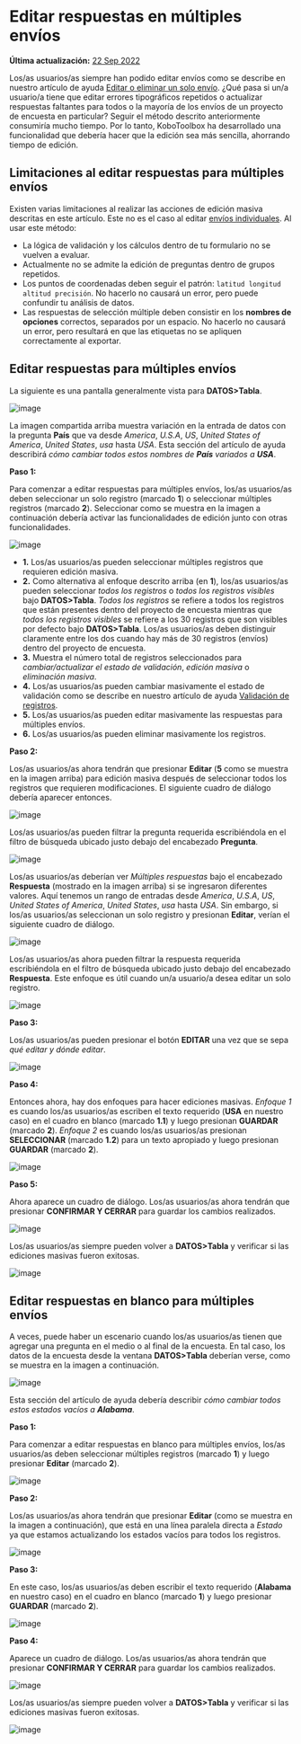 # Editar respuestas en múltiples envíos
**Última actualización:** <a href="https://github.com/kobotoolbox/docs/blob/509a98dad39e2899a5eff7e870481cf99749f321/source/howto_edit_multiple_submissions.md" class="reference">22 Sep 2022</a>

Los/as usuarios/as siempre han podido editar envíos como se describe en nuestro artículo de ayuda
[Editar o eliminar un solo envío](howto_edit_single_submissions.md).
¿Qué pasa si un/a usuario/a tiene que editar errores tipográficos repetidos o actualizar respuestas faltantes para
todos o la mayoría de los envíos de un proyecto de encuesta en particular? Seguir el
método descrito anteriormente consumiría mucho tiempo. Por lo tanto, KoboToolbox ha
desarrollado una funcionalidad que debería hacer que la edición sea más sencilla, ahorrando tiempo de edición.

## Limitaciones al editar respuestas para múltiples envíos

Existen varias limitaciones al realizar las acciones de edición masiva descritas en
este artículo. Este no es el caso al editar
[envíos individuales](howto_edit_single_submissions.md). Al usar este
método:

- La lógica de validación y los cálculos dentro de tu formulario no se vuelven a evaluar.
- Actualmente no se admite la edición de preguntas dentro de grupos repetidos.
- Los puntos de coordenadas deben seguir el patrón: `latitud longitud altitud precisión`.
  No hacerlo no causará un error, pero puede confundir tu análisis de datos.
- Las respuestas de selección múltiple deben consistir en los **nombres de opciones** correctos,
  separados por un espacio. No hacerlo no causará un error, pero
  resultará en que las etiquetas no se apliquen correctamente al exportar.

## Editar respuestas para múltiples envíos

La siguiente es una pantalla generalmente vista para **DATOS>Tabla**.

![image](/images/howto_edit_multiple_submissions/edit_multiple_1.png)

La imagen compartida arriba muestra variación en la entrada de datos con la pregunta **País**
que va desde _America_, _U.S.A_, _US_, _United States of America_, _United
States_, _usa_ hasta _USA_. Esta sección del artículo de ayuda describirá _cómo
cambiar todos estos nombres de **País** variados a **USA**_.

**Paso 1:**

Para comenzar a editar respuestas para múltiples envíos, los/as usuarios/as deben seleccionar
un solo registro (marcado **1**) o seleccionar múltiples registros (marcado **2**).
Seleccionar como se muestra en la imagen a continuación debería activar las funcionalidades de edición junto
con otras funcionalidades.

![image](/images/howto_edit_multiple_submissions/edit_multiple_2.png)

- **1.** Los/as usuarios/as pueden seleccionar múltiples registros que requieren edición masiva.
- **2.** Como alternativa al enfoque descrito arriba (en **1**), los/as usuarios/as pueden seleccionar
  _todos los registros_ o _todos los registros visibles_ bajo **DATOS>Tabla**. _Todos los registros_
  se refiere a todos los registros que están presentes dentro del proyecto de encuesta mientras que
  _todos los registros visibles_ se refiere a los 30 registros que son visibles por defecto bajo
  **DATOS>Tabla**. Los/as usuarios/as deben distinguir claramente entre los dos cuando hay
  más de 30 registros (envíos) dentro del proyecto de encuesta.
- **3.** Muestra el número total de registros seleccionados para _cambiar/actualizar el
  estado de validación_, _edición masiva_ o _eliminación masiva_.
- **4.** Los/as usuarios/as pueden cambiar masivamente el estado de validación como se describe en nuestro
  artículo de ayuda [Validación de registros](record_validation.md).
- **5.** Los/as usuarios/as pueden editar masivamente las respuestas para múltiples envíos.
- **6.** Los/as usuarios/as pueden eliminar masivamente los registros.

**Paso 2:**

Los/as usuarios/as ahora tendrán que presionar **Editar** (**5** como se muestra en la imagen arriba) para
edición masiva después de seleccionar todos los registros que requieren modificaciones. El
siguiente cuadro de diálogo debería aparecer entonces.

![image](/images/howto_edit_multiple_submissions/edit_multiple_3.png)

Los/as usuarios/as pueden filtrar la pregunta requerida escribiéndola en el filtro de búsqueda
ubicado justo debajo del encabezado **Pregunta**.

![image](/images/howto_edit_multiple_submissions/edit_multiple_4.png)

Los/as usuarios/as deberían ver _Múltiples respuestas_ bajo el encabezado **Respuesta** (mostrado en
la imagen arriba) si se ingresaron diferentes valores. Aquí tenemos un rango de entradas
desde _America_, _U.S.A_, _US_, _United States of America_, _United States_,
_usa_ hasta _USA_. Sin embargo, si los/as usuarios/as seleccionan un solo registro y presionan **Editar**,
verían el siguiente cuadro de diálogo.

![image](/images/howto_edit_multiple_submissions/edit_multiple_5.png)

Los/as usuarios/as ahora pueden filtrar la respuesta requerida escribiéndola en el filtro de búsqueda
ubicado justo debajo del encabezado **Respuesta**. Este enfoque es útil cuando un/a usuario/a
desea editar un solo registro.

![image](/images/howto_edit_multiple_submissions/edit_multiple_6.png)

**Paso 3:**

Los/as usuarios/as pueden presionar el botón **EDITAR** una vez que se sepa _qué editar y dónde
editar_.

![image](/images/howto_edit_multiple_submissions/edit_multiple_7.png)

**Paso 4:**

Entonces ahora, hay dos enfoques para hacer ediciones masivas. _Enfoque 1_ es cuando los/as usuarios/as
escriben el texto requerido (**USA** en nuestro caso) en el cuadro en blanco (marcado
**1.1**) y luego presionan **GUARDAR** (marcado **2**). _Enfoque 2_ es cuando los/as usuarios/as
presionan **SELECCIONAR** (marcado **1.2**) para un texto apropiado y luego presionan
**GUARDAR** (marcado **2**).

![image](/images/howto_edit_multiple_submissions/edit_multiple_8.png)

**Paso 5:**

Ahora aparece un cuadro de diálogo. Los/as usuarios/as ahora tendrán que presionar **CONFIRMAR Y CERRAR** para
guardar los cambios realizados.

![image](/images/howto_edit_multiple_submissions/edit_multiple_9.png)

Los/as usuarios/as siempre pueden volver a **DATOS>Tabla** y verificar si las ediciones masivas fueron
exitosas.

![image](/images/howto_edit_multiple_submissions/edit_multiple_10.png)

## Editar respuestas en blanco para múltiples envíos

A veces, puede haber un escenario cuando los/as usuarios/as tienen que agregar una pregunta en el
medio o al final de la encuesta. En tal caso, los datos de la encuesta desde la
ventana **DATOS>Tabla** deberían verse, como se muestra en la imagen a continuación.

![image](/images/howto_edit_multiple_submissions/edit_multiple_11.png)

Esta sección del artículo de ayuda debería describir _cómo cambiar todos estos
estados vacíos a **Alabama**_.

**Paso 1:**

Para comenzar a editar respuestas en blanco para múltiples envíos, los/as usuarios/as deben seleccionar
múltiples registros (marcado **1**) y luego presionar **Editar** (marcado **2**).

![image](/images/howto_edit_multiple_submissions/edit_multiple_12.png)

**Paso 2:**

Los/as usuarios/as ahora tendrán que presionar **Editar** (como se muestra en la imagen a continuación), que está en
una línea paralela directa a _Estado_ ya que estamos actualizando los estados vacíos para todos
los registros.

![image](/images/howto_edit_multiple_submissions/edit_multiple_13.png)

**Paso 3:**

En este caso, los/as usuarios/as deben escribir el texto requerido (**Alabama** en nuestro caso)
en el cuadro en blanco (marcado **1**) y luego presionar **GUARDAR** (marcado **2**).

![image](/images/howto_edit_multiple_submissions/edit_multiple_14.png)

**Paso 4:**

Aparece un cuadro de diálogo. Los/as usuarios/as ahora tendrán que presionar **CONFIRMAR Y CERRAR** para guardar
los cambios realizados.

![image](/images/howto_edit_multiple_submissions/edit_multiple_15.png)

Los/as usuarios/as siempre pueden volver a **DATOS>Tabla** y verificar si las ediciones masivas fueron
exitosas.

![image](/images/howto_edit_multiple_submissions/edit_multiple_16.png)